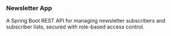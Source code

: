 ### Newsletter App
A Spring Boot REST API for managing newsletter subscribers and subscriber lists, secured with role-based access control.
